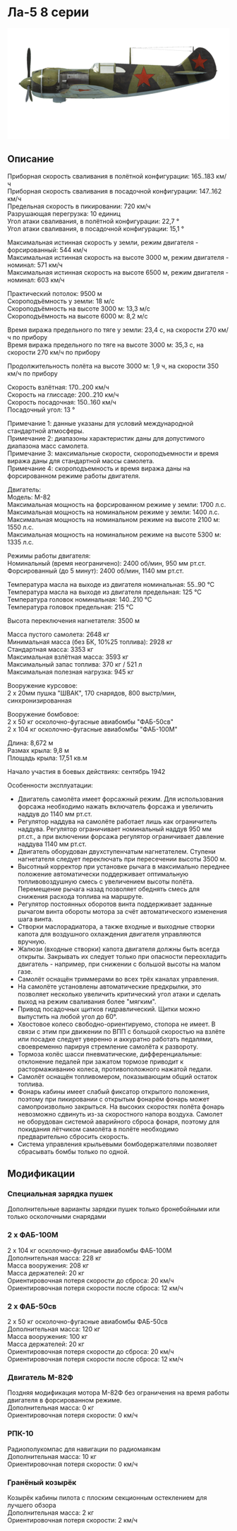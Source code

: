 # Ла-5 8 серии  
  
![la5s8](../images/la5s8.png)  
  
## Описание  
  
Приборная скорость сваливания в полётной конфигурации: 165..183 км/ч  
Приборная скорость сваливания в посадочной конфигурации: 147..162 км/ч  
Предельная скорость в пикировании: 720 км/ч  
Разрушающая перегрузка: 10 единиц  
Угол атаки сваливания, в полётной конфигурации: 22,7 °  
Угол атаки сваливания, в посадочной конфигурации: 15,1 °  
  
Максимальная истинная скорость у земли, режим двигателя - форсированный: 544 км/ч  
Максимальная истинная скорость на высоте 3000 м, режим двигателя - номинал: 571 км/ч  
Максимальная истинная скорость на высоте 6500 м, режим двигателя - номинал: 603 км/ч  
  
Практический потолок: 9500 м  
Скороподъёмность у земли: 18 м/с  
Скороподъёмность на высоте 3000 м: 13,3 м/с  
Скороподъёмность на высоте 6000 м: 8,2 м/с  
  
Время виража предельного по тяге у земли: 23,4 с, на скорости 270 км/ч по прибору  
Время виража предельного по тяге на высоте 3000 м: 35,3 с, на скорости 270 км/ч по прибору  
  
Продолжительность полёта на высоте 3000 м: 1,9 ч, на скорости 350 км/ч по прибору  
  
Скорость взлётная: 170..200 км/ч  
Скорость на глиссаде: 200..210 км/ч  
Скорость посадочная: 150..160 км/ч  
Посадочный угол: 13 °  
  
Примечание 1: данные указаны для условий международной стандартной атмосферы.  
Примечание 2: диапазоны характеристик даны для допустимого диапазона масс самолета.  
Примечание 3: максимальные скорости, скороподъемности и время виража даны для стандартной массы самолета.  
Примечание 4: скороподъемность и время виража даны на форсированном режиме работы двигателя.  
  
Двигатель:  
Модель: М-82  
Максимальная мощность на форсированном режиме у земли: 1700 л.с.  
Максимальная мощность на номинальном режиме у земли: 1400 л.с.  
Максимальная мощность на номинальном режиме на высоте 2100 м: 1550 л.с.  
Максимальная мощность на номинальном режиме на высоте 5300 м: 1335 л.с.  
  
Режимы работы двигателя:  
Номинальный (время неограничено): 2400 об/мин, 950 мм рт.ст.  
Форсированный (до 5 минут): 2400 об/мин, 1140 мм рт.ст.  
  
Температура масла на выходе из двигателя номинальная: 55..90 °С  
Температура масла на выходе из двигателя предельная: 125 °С  
Температура головок номинальная: 140..210 °С  
Температура головок предельная: 215 °С  
  
Высота переключения нагнетателя: 3500 м  
  
Масса пустого самолета: 2648 кг  
Минимальная масса (без БК, 10%25 топлива): 2928 кг  
Стандартная масса: 3353 кг  
Максимальная взлётная масса: 3593 кг  
Максимальный запас топлива: 370 кг / 521 л  
Максимальная полезная нагрузка: 945 кг  
  
Вооружение курсовое:  
2 x 20мм пушка "ШВАК", 170 снарядов, 800 выстр/мин, синхронизированная  
  
Вооружение бомбовое:  
2 x 50 кг осколочно-фугасные авиабомбы "ФАБ-50св"  
2 x 104 кг осколочно-фугасные авиабомбы "ФАБ-100М"  
  
Длина: 8,672 м  
Размах крыла: 9,8 м  
Площадь крыла: 17,51 кв.м  
  
Начало участия в боевых действиях: сентябрь 1942  
  
Особенности эксплуатации:  
- Двигатель самолёта имеет форсажный режим. Для использования форсажа необходимо нажать включатель форсажа и увеличить наддув до 1140 мм рт.ст.  
- Регулятор наддува на самолёте работает лишь как ограничитель наддува. Регулятор ограничивает номинальный наддув 950 мм рт.ст., а при включении форсажа регулятор ограничивает давление наддува 1140 мм рт.ст.  
- Двигатель оборудован двухступенчатым нагнетателем. Ступени нагнетателя следует переключать при пересечении высоты 3500 м.  
- Высотный корректор при установке рычага в максимально переднее положение автоматически поддерживает оптимальную топливовоздушную смесь с увеличением высоты полёта. Перемещение рычага назад позволяет обеднять смесь для снижения расхода топлива на маршруте.  
- Регулятор постоянных оборотов винта поддерживает заданные рычагом винта обороты мотора за счёт автоматического изменения шага винта.  
- Створки маслорадиатора, а также входные и выходные створки капота для воздушного охлаждения двигателя управляются вручную.  
- Жалюзи (входные створки) капота двигателя должны быть всегда открыты. Закрывать их следует только при опасности переохладить двигатель - например, при снижении с большой высоты на малом газе.  
- Самолёт оснащён триммерами во всех трёх каналах управления.  
- На самолёте установлены автоматические предкрылки, это позволяет несколько увеличить критический угол атаки и сделать выход на режим сваливания более "мягким".  
- Привод посадочных щитков гидравлический. Щитки можно выпустить на любой угол до 60°.  
- Хвостовое колесо свободно-ориентируемо, стопора не имеет. В связи с этим при движении по ВПП с большой скоростью на взлёте или посадке следует уверенно и аккуратно работать педалями, своевременно парируя стремление самолёта к развороту.  
- Тормоза колёс шасси пневматические, дифференциальные: отклонение педалей при зажатом тормозе приводит к растормаживанию колеса, противоположного нажатой педали.  
- Самолёт оснащён топливомером, показывающим общий остаток топлива.  
- Фонарь кабины имеет слабый фиксатор открытого положения, поэтому при пикировании с открытым фонарём фонарь может самопроизвольно закрыться. На высоких скоростях полёта фонарь невозможно сдвинуть из-за скоростного напора воздуха. Самолет не оборудован системой аварийного сброса фонаря, поэтому для покидания лётчиком самолёта в полёте необходимо предварительно сбросить скорость.  
- Система управления крыльевыми бомбодержателями позволяет сбрасывать бомбы только по одной.  
  
## Модификации  
  
  
  
### Специальная зарядка пушек  
  
Дополнительные варианты зарядки пушек только бронебойными или только осколочными снарядами  
  
### 2 х ФАБ-100М  
  
2 x 104 кг осколочно-фугасные авиабомбы ФАБ-100М  
Дополнительная масса: 228 кг  
Масса вооружения: 208 кг  
Масса держателей: 20 кг  
Ориентировочная потеря скорости до сброса: 20 км/ч  
Ориентировочная потеря скорости после сброса: 12 км/ч  
  
### 2 х ФАБ-50св  
  
2 x 50 кг осколочно-фугасные авиабомбы ФАБ-50св  
Дополнительная масса: 120 кг  
Масса вооружения: 100 кг  
Масса держателей: 20 кг  
Ориентировочная потеря скорости до сброса: 20 км/ч  
Ориентировочная потеря скорости после сброса: 12 км/ч  ﻿
  
### Двигатель М-82Ф  
  
Поздняя модификация мотора М-82Ф без ограничения на время работы двигателя в форсированном режиме.  
Дополнительная масса: 0 кг  
Ориентировочная потеря скорости: 0 км/ч  ﻿
  
### РПК-10  
  
Радиополукомпас для навигации по радиомаякам  
Дополнительная масса: 10 кг  
Ориентировочная потеря скорости: 0 км/ч  ﻿
  
### Гранёный козырёк  
  
Козырёк кабины пилота с плоским секционным остеклением для лучшего обзора  
Дополнительная масса: 2 кг  
Ориентировочная потеря скорости: 2 км/ч  